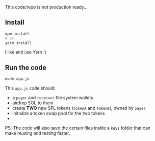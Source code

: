 This code/repo is not production ready...

## Install

```bash
npm install
# or
yarn install
```

I like and use Yarn :)

## Run the code

```bash
node app.js
```

This `app.js` code should:

- a `payer` and `receiver` file system wallets
- airdrop SOL to them
- create **TWO** new SPL tokens (`tokenA` and `tokenB`), owned by `payer`
- initialize a token swap pool for the two tokens
-

PS: The code will also save the certain files inside a `keys` folder that can make reusing and testing faster.
